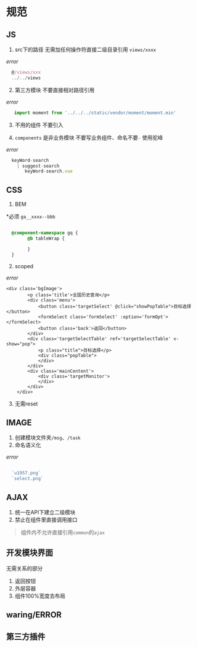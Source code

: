 # 规范

## JS

1.  src下的路径 无需加任何操作符直接二级目录引用
`views/xxxx`

*error*
```js
  @/views/xxx
  ../../views
```

2. 第三方模块 不要直接相对路径引用

*error*

```js
   import moment from '../../../static/vendor/moment/moment.min'

```

3. 不用的组件 不要引入


4. `components` 是非业务模块 不要写业务组件、命名不要`-` 使用驼峰

*error*
```js
  keyWord-search
    | suggest-search
       keyWord-search.vue

```


## CSS

1. BEM

 *必须 `ga__xxxx--bbb`
```css

  @component-namespace gq {
        @b tableWrap {  

        }
  }
```

2. scoped

*error*
```
<div class='bgImage'>
        <p class='title'>全国历史查询</p>
        <div class='menu'>
            <button class='targetSelect' @click="showPopTable">目标选择</button>
            <formSelect class='formSelect' :option='formOpt'></formSelect>
            <button class='back'>返回</button>
        </div>
        <div class='targetSelectTable' ref='targetSelectTable' v-show="pop">
            <p class="title">目标选择</p>
            <div class="popTable">
            </div>
        </div>
        <div class='mainContent'>
            <div class='targetMonitor'>
            </div>
        </div>
    </div>

```


3. 无需reset

## IMAGE

1. 创建模块文件夹`/msg`、`/task`
2. 命名语义化

*error*

```js

  `u1957.png`
  `select.png`

```


## AJAX

1. 统一在API下建立二级模块
2. 禁止在组件里直接调用接口
> 组件内不允许直接引用`common`的`ajax`



## 开发模块界面

无需关系的部分

1. 返回按钮
2. 外层容器
3. 组件100%宽度去布局


## waring/ERROR


## 第三方插件

